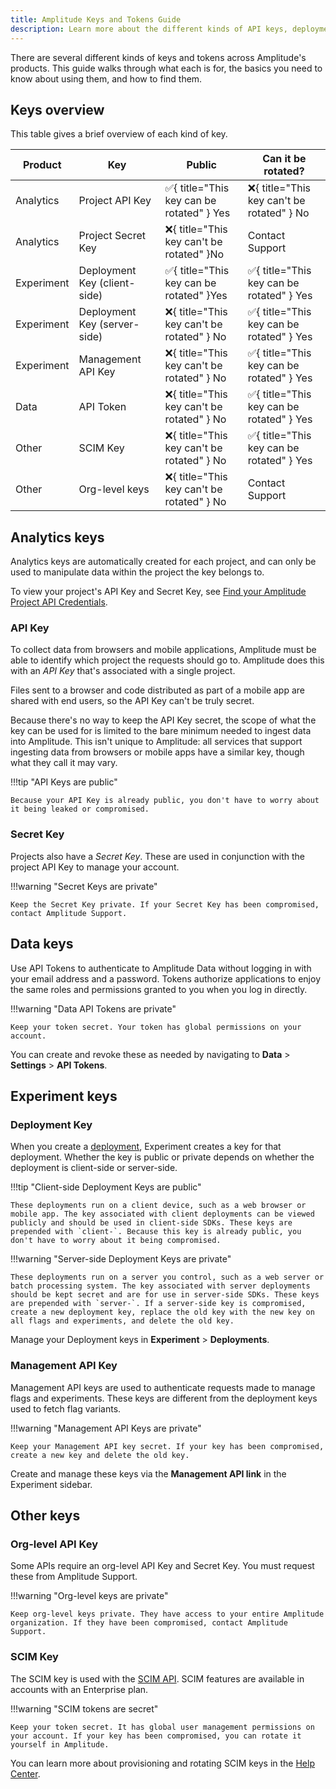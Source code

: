 ```yaml
---
title: Amplitude Keys and Tokens Guide
description: Learn more about the different kinds of API keys, deployment keys, secret keys, and tokens in Amplitude.
---
```


There are several different kinds of keys and tokens across Amplitude's products. This guide walks through what each is for, the basics you need to know about using them, and how to find them. 

## Keys overview

This table gives a brief overview of each kind of key. 

| Product    | Key                          | Public                                                                                            | Can it be rotated?                                                                                |
| ---------- | ---------------------------- | ------------------------------------------------------------------------------------------------- | ------------------------------------------------------------------------------------------------- |
| Analytics  | Project API Key              | :white_check_mark:{ title="This key can be rotated" } <span class="screen-reader-only">Yes</span> | :x:{ title="This key can't be rotated" } <span class="screen-reader-only">No</span>               |
| Analytics  | Project Secret Key           | :x:{ title="This key can't be rotated" }<span class="screen-reader-only">No</span>                | Contact Support                                                                                   |
| Experiment | Deployment Key (client-side) | :white_check_mark:{ title="This key can be rotated" }<span class="screen-reader-only">Yes</span>  | :white_check_mark:{ title="This key can be rotated" } <span class="screen-reader-only">Yes</span> |
| Experiment | Deployment Key (server-side) | :x:{ title="This key can't be rotated" } <span class="screen-reader-only">No</span>               | :white_check_mark:{ title="This key can be rotated" } <span class="screen-reader-only">Yes</span> |
| Experiment | Management API Key           | :x:{ title="This key can't be rotated" } <span class="screen-reader-only">No</span>               | :white_check_mark:{ title="This key can be rotated" } <span class="screen-reader-only">Yes</span> |
| Data       | API Token                    | :x:{ title="This key can't be rotated" } <span class="screen-reader-only">No</span>               | :white_check_mark:{ title="This key can be rotated" } <span class="screen-reader-only">Yes</span> |
| Other      | SCIM Key                     | :x:{ title="This key can't be rotated" } <span class="screen-reader-only">No</span>               | :white_check_mark:{ title="This key can be rotated" } <span class="screen-reader-only">Yes</span> |
| Other      | Org-level keys               | :x:{ title="This key can't be rotated" } <span class="screen-reader-only">No</span>               | Contact Support                                                                                   |

## Analytics keys

Analytics keys are automatically created for each project, and can only be used to manipulate data within the project the key belongs to. 

To view your project's API Key and Secret Key, see [Find your Amplitude Project API Credentials](../../analytics/find-api-credentials/).

### API Key

To collect data from browsers and mobile applications, Amplitude must be able to identify which project the requests should go to. Amplitude does this with an *API Key* that's associated with a single project. 

Files sent to a browser and code distributed as part of a mobile app are shared with end users, so the API Key can't be truly secret. 

Because there's no way to keep the API Key secret, the scope of what the key can be used for is limited to the bare minimum needed to ingest data into Amplitude. This isn't unique to Amplitude: all services that support ingesting data from browsers or mobile apps have a similar key, though what they call it may vary.

!!!tip "API Keys are public"

    Because your API Key is already public, you don't have to worry about it being leaked or compromised.

### Secret Key

Projects also have a *Secret Key*. These are used in conjunction with the project API Key to manage your account.

!!!warning "Secret Keys are private"

    Keep the Secret Key private. If your Secret Key has been compromised, contact Amplitude Support.

## Data keys

Use API Tokens to authenticate to Amplitude Data without logging in with your email address and a password. Tokens authorize applications to enjoy the same roles and permissions granted to you when you log in directly.

!!!warning "Data API Tokens are private"

    Keep your token secret. Your token has global permissions on your account.

You can create and revoke these as needed by navigating to **Data** > **Settings** > **API Tokens**. 

## Experiment keys

### Deployment Key

When you create a [deployment](../experiment/general/data-model.md#deployments), Experiment creates a key for that deployment. Whether the key is public or private depends on whether the deployment is client-side or server-side.

!!!tip "Client-side Deployment Keys are public"

    These deployments run on a client device, such as a web browser or mobile app. The key associated with client deployments can be viewed publicly and should be used in client-side SDKs. These keys are prepended with `client-`. Because this key is already public, you don't have to worry about it being compromised.

!!!warning "Server-side Deployment Keys are private"

    These deployments run on a server you control, such as a web server or batch processing system. The key associated with server deployments should be kept secret and are for use in server-side SDKs. These keys are prepended with `server-`. If a server-side key is compromised, create a new deployment key, replace the old key with the new key on all flags and experiments, and delete the old key.

Manage your Deployment keys in **Experiment** > **Deployments**. 

### Management API Key 

Management API keys are used to authenticate requests made to manage flags and experiments. These keys are different from the deployment keys used to fetch flag variants. 

!!!warning "Management API Keys are private"

    Keep your Management API key secret. If your key has been compromised, create a new key and delete the old key.

Create and manage these keys via the **Management API link** in the Experiment sidebar.

## Other keys 

### Org-level API Key

Some APIs require an org-level API Key and Secret Key. You must request these from Amplitude Support. 

!!!warning "Org-level keys are private"

    Keep org-level keys private. They have access to your entire Amplitude organization. If they have been compromised, contact Amplitude Support.

### SCIM Key

The SCIM key is used with the [SCIM API](../../analytics/apis/scim-api). SCIM features are available in accounts with an Enterprise plan.

!!!warning "SCIM tokens are secret"

    Keep your token secret. It has global user management permissions on your account. If your key has been compromised, you can rotate it yourself in Amplitude.

You can learn more about provisioning and rotating SCIM keys in the [Help Center](https://help.amplitude.com/hc/en-us/articles/360058399851#enable-scim-provisioning-in-amplitude).
